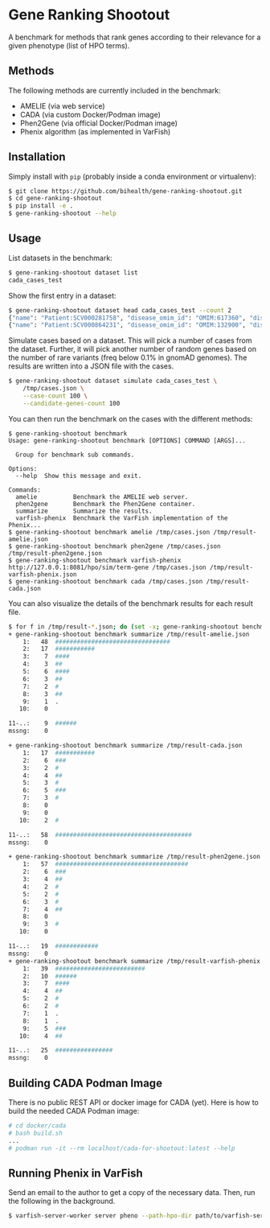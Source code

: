 # Gene Ranking Shootout

A benchmark for methods that rank genes according to their relevance for a given phenotype (list of HPO terms).

## Methods

The following methods are currently included in the benchmark:

- AMELIE (via web service)
- CADA (via custom Docker/Podman image)
- Phen2Gene (via official Docker/Podman image)
- Phenix algorithm (as implemented in VarFish)

## Installation

Simply install with `pip` (probably inside a conda environment or virtualenv):

```bash
$ git clone https://github.com/bihealth/gene-ranking-shootout.git
$ cd gene-ranking-shootout
$ pip install -e .
$ gene-ranking-shootout --help
```

## Usage

List datasets in the benchmark:

```bash
$ gene-ranking-shootout dataset list
cada_cases_test
```

Show the first entry in a dataset:

```bash
$ gene-ranking-shootout dataset head cada_cases_test --count 2
{"name": "Patient:SCV000281758", "disease_omim_id": "OMIM:617360", "disease_gene_id": "Entrez:8621", "hpo_terms": ["HP:0001508"], "candidate_gene_ids": null}
{"name": "Patient:SCV000864231", "disease_omim_id": "OMIM:132900", "disease_gene_id": "Entrez:4629", "hpo_terms": ["HP:0011499", "HP:0000021"], "candidate_gene_ids": null}
```

Simulate cases based on a dataset.
This will pick a number of cases from the dataset.
Further, it will pick another number of random genes based on the number of rare variants (freq below 0.1% in gnomAD genomes).
The results are written into a JSON file with the cases.

```bash
$ gene-ranking-shootout dataset simulate cada_cases_test \
    /tmp/cases.json \
    --case-count 100 \
    --candidate-genes-count 100
```

You can then run the benchmark on the cases with the different methods:

```
$ gene-ranking-shootout benchmark
Usage: gene-ranking-shootout benchmark [OPTIONS] COMMAND [ARGS]...

  Group for benchmark sub commands.

Options:
  --help  Show this message and exit.

Commands:
  amelie          Benchmark the AMELIE web server.
  phen2gene       Benchmark the Phen2Gene container.
  summarize       Summarize the results.
  varfish-phenix  Benchmark the VarFish implementation of the Phenix...
$ gene-ranking-shootout benchmark amelie /tmp/cases.json /tmp/result-amelie.json
$ gene-ranking-shootout benchmark phen2gene /tmp/cases.json /tmp/result-phen2gene.json
$ gene-ranking-shootout benchmark varfish-phenix http://127.0.0.1:8081/hpo/sim/term-gene /tmp/cases.json /tmp/result-varfish-phenix.json
$ gene-ranking-shootout benchmark cada /tmp/cases.json /tmp/result-cada.json
```

You can also visualize the details of the benchmark results for each result file.

```bash
$ for f in /tmp/result-*.json; do (set -x; gene-ranking-shootout benchmark summarize $f); echo; done
+ gene-ranking-shootout benchmark summarize /tmp/result-amelie.json
    1:   48  ################################
    2:   17  ###########
    3:    7  ####
    4:    3  ##
    5:    6  ####
    6:    3  ##
    7:    2  #
    8:    3  ##
    9:    1  .
   10:    0  

11-..:    9  ######
mssng:    0  

+ gene-ranking-shootout benchmark summarize /tmp/result-cada.json
    1:   17  ###########
    2:    6  ###
    3:    2  #
    4:    4  ##
    5:    3  #
    6:    5  ###
    7:    3  #
    8:    0  
    9:    0  
   10:    2  #

11-..:   58  ######################################
mssng:    0  

+ gene-ranking-shootout benchmark summarize /tmp/result-phen2gene.json
    1:   57  #####################################
    2:    6  ###
    3:    4  ##
    4:    2  #
    5:    2  #
    6:    3  #
    7:    4  ##
    8:    0  
    9:    3  #
   10:    0  

11-..:   19  ############
mssng:    0  
+ gene-ranking-shootout benchmark summarize /tmp/result-varfish-phenix.json
    1:   39  #########################
    2:   10  ######
    3:    7  ####
    4:    4  ##
    5:    2  #
    6:    2  #
    7:    1  .
    8:    1  .
    9:    5  ###
   10:    4  ##

11-..:   25  ################
mssng:    0  
```

## Building CADA Podman Image

There is no public REST API or docker image for CADA (yet).
Here is how to build the needed CADA Podman image:

```bash
# cd docker/cada
# bash build.sh
...
# podman run -it --rm localhost/cada-for-shootout:latest --help
```

## Running Phenix in VarFish

Send an email to the author to get a copy of the necessary data.
Then, run the following in the background.

```bash
$ varfish-server-worker server pheno --path-hpo-dir path/to/varfish-server-worker-db/hpo
```
